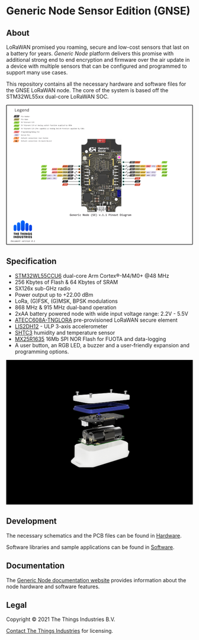 # Generic Node Sensor Edition (GNSE)

## About

LoRaWAN promised you roaming, secure and low-cost sensors that last on a battery for years. _Generic Node_ platform delivers this promise with additional strong end to end encryption and firmware over the air update in a device with multiple sensors that can be configured and programmed to support many use cases.

This repository contains all the necessary hardware and software files for the GNSE LoRaWAN node. The core of the system is based off the STM32WL55xx dual-core LoRaWAN SOC.

![Generic Node Main PCB (front)](Docs/PinoutDiagram/GNSE_v1.1_pinout.png)

## Specification
- [STM32WL55CCU6](https://www.st.com/en/microcontrollers-microprocessors/stm32wl-series.html) dual-core Arm Cortex®-M4/M0+ @48 MHz
- 256 Kbytes of Flash & 64 Kbytes of SRAM
- SX126x sub-GHz radio
- Power output up to +22.00 dBm
- LoRa, (G)FSK, (G)MSK, BPSK modulations
- 868 MHz & 915 MHz dual-band operation
- 2xAA battery powered node with wide input voltage range: 2.2V - 5.5V
- [ATECC608A-TNGLORA](https://www.microchip.com/wwwproducts/en/ATECC608A-TNGLORA) pre-provisioned LoRaWAN secure element
- [LIS2DH12](https://www.st.com/en/mems-and-sensors/lis2dh12.html) - ULP 3-axis accelerometer
- [SHTC3](https://www.sensirion.com/en/environmental-sensors/humidity-sensors/digital-humidity-sensor-shtc3-our-new-standard-for-consumer-electronics/) humidity and temperature sensor
- [MX25R1635](https://www.macronix.com/en-us/products/NOR-Flash/Serial-NOR-Flash/Pages/default.aspx) 16Mb SPI NOR Flash for FUOTA and data-logging
- A user button, an RGB LED, a buzzer and a user-friendly expansion and programming options.

![Generic Node](Docs/Images/generic_node_se_stacked.png)

## Development

The necessary schematics and the PCB files can be found in [Hardware](./Hardware).

Software libraries and sample applications can be found in [Software](./Software).

## Documentation

The [Generic Node documentation website](https://thethingsindustries.github.io/generic-node-docs/) provides information about the node hardware and software features.

## Legal
Copyright © 2021 The Things Industries B.V.

[Contact The Things Industries](https://thethingsindustries.com/contact/) for licensing.
